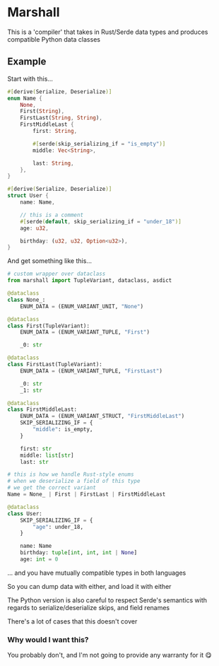 # Marshall

This is a 'compiler' that takes in Rust/Serde data types and produces compatible Python data classes

## Example

Start with this...

```rust
#[derive(Serialize, Deserialize)]
enum Name {
    None,
    First(String),
    FirstLast(String, String),
    FirstMiddleLast {
        first: String,

        #[serde(skip_serializing_if = "is_empty")]
        middle: Vec<String>,

        last: String,
    },
}

#[derive(Serialize, Deserialize)]
struct User {
    name: Name,

    // this is a comment
    #[serde(default, skip_serializing_if = "under_18")]
    age: u32,

    birthday: (u32, u32, Option<u32>),
}

```

And get something like this...

```python
# custom wrapper over dataclass
from marshall import TupleVariant, dataclass, asdict

@dataclass
class None_:
    ENUM_DATA = (ENUM_VARIANT_UNIT, "None")

@dataclass
class First(TupleVariant):
    ENUM_DATA = (ENUM_VARIANT_TUPLE, "First")

    _0: str

@dataclass
class FirstLast(TupleVariant):
    ENUM_DATA = (ENUM_VARIANT_TUPLE, "FirstLast")

    _0: str
    _1: str

@dataclass
class FirstMiddleLast:
    ENUM_DATA = (ENUM_VARIANT_STRUCT, "FirstMiddleLast")
    SKIP_SERIALIZING_IF = {
        "middle": is_empty,
    }

    first: str
    middle: list[str]
    last: str

# this is how we handle Rust-style enums
# when we deserialize a field of this type
# we get the correct variant
Name = None_ | First | FirstLast | FirstMiddleLast

@dataclass
class User:
    SKIP_SERIALIZING_IF = {
        "age": under_18,
    }

    name: Name
    birthday: tuple[int, int, int | None]
    age: int = 0
```

... and you have mutually compatible types in both languages

So you can dump data with either, and load it with either

The Python version is also careful to respect Serde's semantics with regards to serialize/deserialize skips, and field renames

There's a lot of cases that this doesn't cover

### Why would I want this?

You probably don't, and I'm not going to provide any warranty for it :yum:
